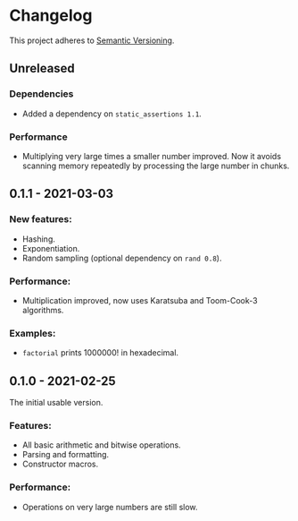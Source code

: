 # Changelog

This project adheres to [Semantic Versioning](https://semver.org/spec/v2.0.0.html).

## Unreleased

### Dependencies
* Added a dependency on `static_assertions 1.1`.

### Performance
* Multiplying very large times a smaller number improved.
  Now it avoids scanning memory repeatedly by processing the large number in chunks.

## 0.1.1 - 2021-03-03

### New features:
* Hashing.
* Exponentiation.
* Random sampling (optional dependency on `rand 0.8`).

### Performance:
* Multiplication improved, now uses Karatsuba and Toom-Cook-3 algorithms.

### Examples:
* `factorial` prints 1000000! in hexadecimal.

## 0.1.0 - 2021-02-25

The initial usable version.

### Features:
* All basic arithmetic and bitwise operations.
* Parsing and formatting.
* Constructor macros.

### Performance:
* Operations on very large numbers are still slow.
